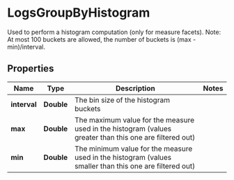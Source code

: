 

# LogsGroupByHistogram

Used to perform a histogram computation (only for measure facets). Note: At most 100 buckets are allowed, the number of buckets is (max - min)/interval.
## Properties

Name | Type | Description | Notes
------------ | ------------- | ------------- | -------------
**interval** | **Double** | The bin size of the histogram buckets | 
**max** | **Double** | The maximum value for the measure used in the histogram (values greater than this one are filtered out) | 
**min** | **Double** | The minimum value for the measure used in the histogram (values smaller than this one are filtered out) | 



